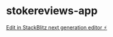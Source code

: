 # stokereviews-app

[Edit in StackBlitz next generation editor ⚡️](https://stackblitz.com/~/github.com/mvalencia464/stokereviews-app)